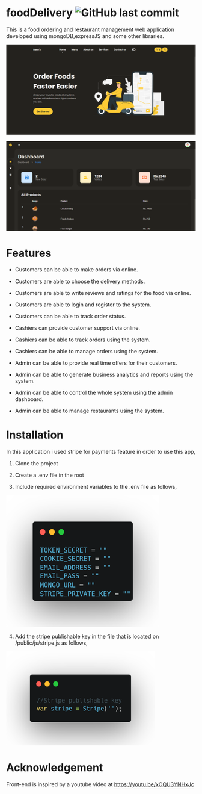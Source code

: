 # foodDelivery ![GitHub last commit](https://img.shields.io/github/last-commit/NishakMohomed/foodDelivery)
This is a food ordering and restaurant management web application developed using mongoDB,expressJS and some other libraries.

![](public/images/readmeImages/home.png)

![](public/images/readmeImages/dashboard.png)

# Features
- Customers can be able to make orders via online.
- Customers are able to choose the delivery methods.
- Customers are able to write  reviews and ratings for the food via online.
- Customers are able to login and register to the system.
- Customers can be able to track order status.

- Cashiers can provide customer support via online.
- Cashiers can be able to track orders using the system.
- Cashiers can be able to manage orders using the system.

- Admin can be able to provide real time offers for their customers.
- Admin can be able to generate business analytics and reports using the system.
- Admin can be able to control the whole system using the admin dashboard.
- Admin can be able to manage restaurants using the system.
 

# Installation
In this application i used stripe for payments feature in order to use this app, 

1. Clone the project

2. Create a .env file in the root

3. Include required environment variables to the .env file as follows,

<img src= "public/images/readmeImages/envExample.png" widht= "250"  height= "350">


4. Add the stripe publishable key in the file that is located on /public/js/stripe.js as follows,

<img src= "public/images/readmeImages/stripePublickey.png" widht= "150"  height= "250">


# Acknowledgement
Front-end is inspired by a youtube video at https://youtu.be/xOQU3YNHxJc
